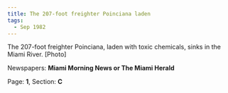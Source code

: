 ```yaml
---  
title: The 207-foot freighter Poinciana laden  
tags:  
  - Sep 1982  
---  
```

  
The 207-foot freighter Poinciana, laden with toxic chemicals, sinks in the Miami River. [Photo]  
  
Newspapers: **Miami Morning News or The Miami Herald**  
  
Page: **1**, Section: **C** 
